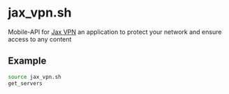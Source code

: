 # jax_vpn.sh
Mobile-API for [Jax VPN](https://play.google.com/store/apps/details?id=com.samoukale.jaxvpn) an application to protect your network and ensure access to any content

## Example
```bash
source jax_vpn.sh
get_servers
```
